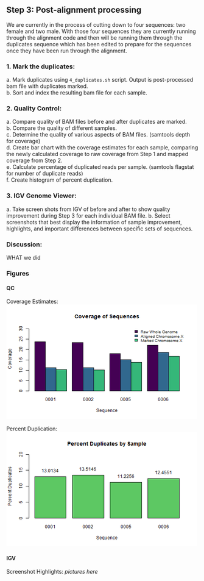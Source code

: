 ## Step 3: Post-alignment processing

We are currently in the process of cutting down to four sequences: two female and two male. With those four sequences they are currently running through the alignment code and then will be running them through the duplicates sequence which has been edited to prepare for the sequences once they have been run through the alignment.  

### 1. Mark the duplicates:

a. Mark duplicates using `4_duplicates.sh` script. Output is post-processed bam file with duplicates marked.  
b. Sort and index the resulting bam file for each sample.  

### 2. Quality Control:

a. Compare quality of BAM files before and after duplicates are marked.  
b. Compare the quality of different samples.  
c. Determine the quality of various aspects of BAM files. (samtools depth for coverage)  
d. Create bar chart with the coverage estimates for each sample, comparing the newly calculated coverage to raw coverage from Step 1 and mapped coverage from Step 2.  
e. Calculate percentage of duplicated reads per sample. (samtools flagstat for number of duplicate reads)  
f. Create histogram of percent duplication.  

### 3. IGV Genome Viewer:

a. Take screen shots from IGV of before and after to show quality improvement during Step 3 for each individual BAM file.
b. Select screenshots that best display the information of sample improvement, highlights, and important differences between specific sets of sequences.

### Discussion:

WHAT we did

### Figures

#### QC

Coverage Estimates:
<img src="analysis/0_figures/3_coverage.png"  alt="Coverage of Sequences">

Percent Duplication:
<img src="analysis/0_figures/percent_duplicates.png"  alt="Percent Duplication of Sequences">


#### IGV

Screenshot Highlights:
_pictures here_

